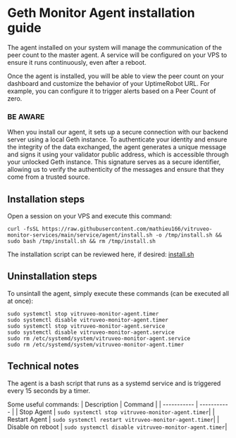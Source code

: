 # Geth Monitor Agent installation guide
The agent installed on your system will manage the communication of the peer count to the master agent. A service will be configured on your VPS to ensure it runs continuously, even after a reboot.

Once the agent is installed, you will be able to view the peer count on your dashboard and customize the behavior of your UptimeRobot URL. For example, you can configure it to trigger alerts based on a Peer Count of zero.

### BE AWARE
When you install our agent, it sets up a secure connection with our backend server using a local Geth instance. To authenticate your identity and ensure the integrity of the data exchanged, the agent generates a unique message and signs it using your validator public address, which is accessible through your unlocked Geth instance. This signature serves as a secure identifier, allowing us to verify the authenticity of the messages and ensure that they come from a trusted source.

## Installation steps
Open a session on your VPS and execute this command:
```shell
curl -fsSL https://raw.githubusercontent.com/mathieu166/vitruveo-monitor-services/main/service/agent/install.sh -o /tmp/install.sh && sudo bash /tmp/install.sh && rm /tmp/install.sh
```
The installation script can be reviewed here, if desired: 
[install.sh](https://raw.githubusercontent.com/mathieu166/vitruveo-monitor-services/main/service/agent/install.sh)

## Uninstallation steps
To unsintall the agent, simply execute these commands (can be executed all at once):
```shell
sudo systemctl stop vitruveo-monitor-agent.timer
sudo systemctl disable vitruveo-monitor-agent.timer
sudo systemctl stop vitruveo-monitor-agent.service
sudo systemctl disable vitruveo-monitor-agent.service
sudo rm /etc/systemd/system/vitruveo-monitor-agent.service
sudo rm /etc/systemd/system/vitruveo-monitor-agent.timer
```
## Technical notes
The agent is a bash script that runs as a systemd service and is triggered every 15 seconds by a timer.

Some useful commands:
| Description | Command |
| ----------- | ----------- |
| Stop Agent | ```sudo systemctl stop vitruveo-monitor-agent.timer```|
| Restart Agent | ```sudo systemctl restart vitruveo-monitor-agent.timer```|
| Disable on reboot | ```sudo systemctl disable vitruveo-monitor-agent.timer```|